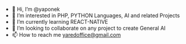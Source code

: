 - 👋 Hi, I’m @yaponek
- 👀 I’m interested in PHP, PYTHON Languages,  AI and related Projects
- 🌱 I’m currently learning REACT-NATIVE
- 💞️ I’m looking to collaborate on any project to create General AI
- 📫 How to reach me yaredoffice@gmail.com

<!---
yaponek/yaponek is a ✨ special ✨ repository because its `README.md` (this file) appears on your GitHub profile.
You can click the Preview link to take a look at your changes.
--->
